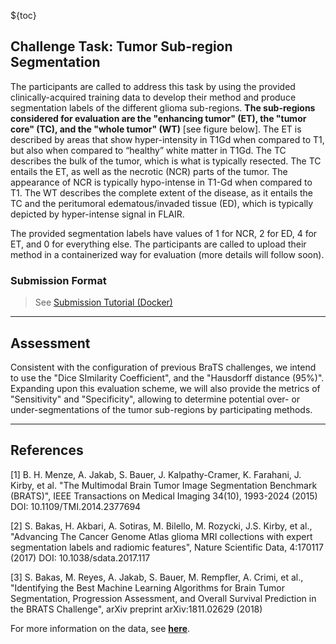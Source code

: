 <!-- markdownlint-disable no-missing-space-atx -->

<!-- markdownlint-disable-next-line first-line-h1 -->
${toc}

## **Challenge Task: Tumor Sub-region Segmentation**

The participants are called to address this task by using the provided clinically-acquired training data to develop their method and produce segmentation labels of the different glioma sub-regions. **The sub-regions considered for evaluation are the "enhancing tumor" (ET), the "tumor core" (TC), and the "whole tumor" (WT)** [see figure below]. The ET is described by areas that show hyper-intensity in T1Gd when compared to T1, but also when compared to “healthy” white matter in T1Gd. The TC describes the bulk of the tumor, which is what is typically resected. The TC entails the ET, as well as the necrotic (NCR) parts of the tumor. The appearance of NCR is typically hypo-intense in T1-Gd when compared to T1. The WT describes the complete extent of the disease, as it entails the TC and the peritumoral edematous/invaded tissue (ED), which is typically depicted by hyper-intense signal in FLAIR.

The provided segmentation labels have values of 1 for NCR, 2 for ED, 4 for ET, and 0 for everything else.
The participants are called to upload their method in a containerized way for evaluation (more details will follow soon).

### Submission Format

> See [Submission Tutorial (Docker)](#!Synapse:syn25829070/wiki/611103)

---

## **Assessment**

Consistent with the configuration of previous BraTS challenges, we intend to use the "Dice SImilarity Coefficient", and the "Hausdorff distance (95%)". Expanding upon this evaluation scheme, we will also provide the metrics of "Sensitivity" and "Specificity", allowing to determine potential over- or under-segmentations of the tumor sub-regions by participating methods.

---


## **References**

[1] B. H. Menze, A. Jakab, S. Bauer, J. Kalpathy-Cramer, K. Farahani, J. Kirby, et al. "The Multimodal Brain Tumor Image Segmentation Benchmark (BRATS)", IEEE Transactions on Medical Imaging 34(10), 1993-2024 (2015) DOI: 10.1109/TMI.2014.2377694

[2] S. Bakas, H. Akbari, A. Sotiras, M. Bilello, M. Rozycki, J.S. Kirby, et al., "Advancing The Cancer Genome Atlas glioma MRI collections with expert segmentation labels and radiomic features", Nature Scientific Data, 4:170117 (2017) DOI: 10.1038/sdata.2017.117

[3] S. Bakas, M. Reyes, A. Jakab, S. Bauer, M. Rempfler, A. Crimi, et al., "Identifying the Best Machine Learning Algorithms for Brain Tumor Segmentation, Progression Assessment, and Overall Survival Prediction in the BRATS Challenge", arXiv preprint arXiv:1811.02629 (2018)

For more information on the data, see [**here**](#!Synapse:syn25829070/wiki/611091).
